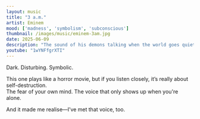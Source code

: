 ```yaml
---
layout: music
title: "3 a.m."
artist: Eminem
mood: ['madness', 'symbolism', 'subconscious']
thumbnail: /images/music/eminem-3am.jpg
date: 2025-06-09
description: "The sound of his demons talking when the world goes quiet."
youtube: "1wYNFfgrXTI"
---
```


Dark. Disturbing. Symbolic.

This one plays like a horror movie, but if you listen closely, it’s really about self-destruction.  
The fear of your own mind. The voice that only shows up when you're alone.

And it made me realise—I’ve met that voice, too.

